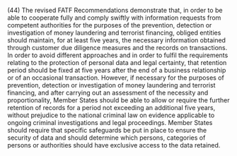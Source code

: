 (44) The revised FATF Recommendations demonstrate that, in order to be able to cooperate fully and comply swiftly with information requests from competent authorities for the purposes of the prevention, detection or investigation of money laundering and terrorist financing, obliged entities should maintain, for at least five years, the necessary information obtained through customer due diligence measures and the records on transactions. In order to avoid different approaches and in order to fulfil the requirements relating to the protection of personal data and legal certainty, that retention period should be fixed at five years after the end of a business relationship or of an occasional transaction. However, if necessary for the purposes of prevention, detection or investigation of money laundering and terrorist financing, and after carrying out an assessment of the necessity and proportionality, Member States should be able to allow or require the further retention of records for a period not exceeding an additional five years, without prejudice to the national criminal law on evidence applicable to ongoing criminal investigations and legal proceedings. Member States should require that specific safeguards be put in place to ensure the security of data and should determine which persons, categories of persons or authorities should have exclusive access to the data retained.